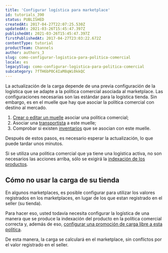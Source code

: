 ```yaml
---
title: 'Configurar logística para marketplace'
id: tutorials_390
status: PUBLISHED
createdAt: 2017-04-27T22:07:25.530Z
updatedAt: 2021-03-26T15:45:47.397Z
publishedAt: 2021-03-26T15:45:47.397Z
firstPublishedAt: 2017-04-27T23:03:22.672Z
contentType: tutorial
productTeam: Channels
author: authors_3
slug: como-configurar-logistica-para-politica-comercial
locale: es
legacySlug: como-configurar-logistica-para-politica-comercial
subcategory: 7fTH6bP0C4IaM8qWi0kkQC
---
```


La actualización de la carga depende de una previa configuración de la logística que se adapte a la política comercial asociada al marketplace. Las configuraciones necesarias son las estándar para la logística tienda. Sin embargo, es en el muelle que hay que asociar la política comercial con destino al mercado.

1. [Crear o editar un muelle](/es/tutorial/como-crear-muelle) asociar una política comercial;
2. Asociar una [transportista](/es/tutorial/gestionar-transportista) a este muelle;
3. Comprobar si existen [inventarios](/es/tutorial/gerenciar-inventario) que se asocian con este muelle.

Después de estos pasos, es necesario esperar la actualización, lo que puede tardar unos minutos.

Si se utiliza una política comercial que ya tiene una logística activa, no son necesarios las acciones arriba, sólo se exigirá la [indexación de los productos](/es/tutorial/catalogacion-de-productos-para-marketplace).

## Cómo no usar la carga de su tienda

En algunos marketplaces, es posible configurar para utilizar los valores registrados en los marketplaces, en lugar de los que estan registrado en el seller (su tienda).

Para hacer eso, usted todavía necesita configurar la logística de una manera que se produce la indexación del producto en la política comercial correcta y, además de eso, [configurar una promoción de carga libre a esta política](/es/tutorial/promocion-para-marketplace).

De esta manera, la carga se calculará en el marketplace, sin conflictos por el valor registrado en el seller.

